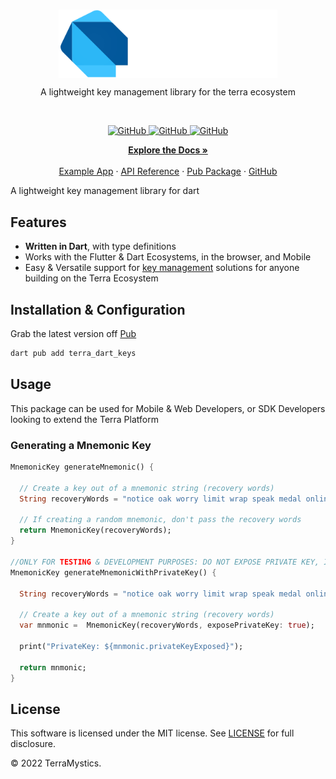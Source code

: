 <br/>
<p align="center">
    <a href="https://github.com/TerraMystics"><img src="https://github.com/TerraMystics/Terra.Dart.Keys/blob/main/Dart.svg" align="center" width=350/></a>
</p>

<p align="center">
A lightweight key management library for the terra ecosystem

</p>
<br/>

<p align="center">
  <a href="https://github.com/TerraMystics/Terra.Dart.Keys/blob/main/LICENSE.md">
  <img alt="GitHub" src="https://img.shields.io/github/license/terra-money/terra.js">
  </a>

  <a href="https://pub.dev/packages/terra_dart_keys">
  <img alt="GitHub" src="https://img.shields.io/pub/v/terra_dart_keys">
  </a>
  
  
  <a href="https://pub.dev/packages/terra_dart_keys">
  <img alt="GitHub" src="https://img.shields.io/pub/likes/terra_dart_keys?color=red">
  </a>
</p>

<p align="center">
  <a href="https://docs.terra.money/"><strong>Explore the Docs »</strong></a>
  <br />
  <br/>
  <a href="https://github.com/TerraMystics/Terra.Dart.Keys/tree/main/example/terra_dart_example">Example App</a>
  ·
  <a href="https://github.com/TerraMystics/Terra.Dart.Keys/blob/main/README.md">API Reference</a>
  ·
  <a href="https://pub.dev/packages/terra_dart_keys">Pub Package</a>
  ·
  <a href="https://github.com/TerraMystics/Terra.Dart.Keys">GitHub</a>
</p>

A lightweight key management library for dart

## Features

- **Written in Dart**, with type definitions
- Works with the Flutter & Dart Ecosystems, in the browser, and Mobile
- Easy & Versatile support for [key management](https://docs.terra.money/develop/feather-js/keys) solutions for anyone building on the Terra Ecosystem

## Installation & Configuration

Grab the latest version off [Pub](https://pub.dev/packages/terra_dart_keys)

```sh
dart pub add terra_dart_keys
```

## Usage

This package can be used for Mobile & Web Developers, or SDK Developers looking to extend the Terra Platform

### Generating a Mnemonic Key

```dart
MnemonicKey generateMnemonic() {

  // Create a key out of a mnemonic string (recovery words)
  String recoveryWords = "notice oak worry limit wrap speak medal online prefer cluster roof addict wrist behave treat actual wasp year salad speed social layer crew genius";

  // If creating a random mnemonic, don't pass the recovery words
  return MnemonicKey(recoveryWords);
}

//ONLY FOR TESTING & DEVELOPMENT PURPOSES: DO NOT EXPOSE PRIVATE KEY, IT COULD RISK EXPOSING THE WALLET FUNDS IF LOST
MnemonicKey generateMnemonicWithPrivateKey() {

  String recoveryWords = "notice oak worry limit wrap speak medal online prefer cluster roof addict wrist behave treat actual wasp year salad speed social layer crew genius";

  // Create a key out of a mnemonic string (recovery words)
  var mnmonic =  MnemonicKey(recoveryWords, exposePrivateKey: true);

  print("PrivateKey: ${mnmonic.privateKeyExposed}");

  return mnmonic;
}
```

## License

This software is licensed under the MIT license. See [LICENSE](https://github.com/TerraMystics/terra_dart_keys/blob/main/LICENSE) for full disclosure.

© 2022 TerraMystics.
